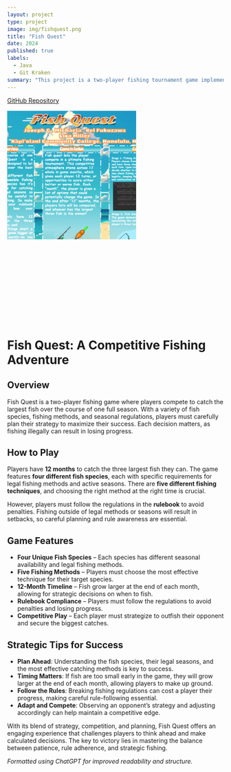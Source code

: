 ```yaml
---
layout: project
type: project
image: img/fishquest.png
title: "Fish Quest"
date: 2024
published: true
labels:
  - Java
  - Git Kraken
summary: "This project is a two-player fishing tournament game implemented in Java, built as part of a course assignment at Kapiʻolani Community College (ICS at KCC). The game simulates a traditional Hawaiian fish pond (Loko i’a), where players compete by catching and keeping the largest fish over a simulated period of 12 months."
---
```


[GitHub Repository](https://github.com/kachamaru/assignment-6-loko-i-a-s24-assignment-6-group-3-main)

<img width="300px" class="rounded float-start pe-4" src="../img/fishquest.png">
<br><br><br><br><br><br><br><br><br><br><br><br>

# **Fish Quest: A Competitive Fishing Adventure**  

## **Overview**  
Fish Quest is a two-player fishing game where players compete to catch the largest fish over the course of one full season. With a variety of fish species, fishing methods, and seasonal regulations, players must carefully plan their strategy to maximize their success. Each decision matters, as fishing illegally can result in losing progress.  

## **How to Play**  
Players have **12 months** to catch the three largest fish they can. The game features **four different fish species**, each with specific requirements for legal fishing methods and active seasons. There are **five different fishing techniques**, and choosing the right method at the right time is crucial.  

However, players must follow the regulations in the **rulebook** to avoid penalties. Fishing outside of legal methods or seasons will result in setbacks, so careful planning and rule awareness are essential.  

## **Game Features**  
- **Four Unique Fish Species** – Each species has different seasonal availability and legal fishing methods.  
- **Five Fishing Methods** – Players must choose the most effective technique for their target species.  
- **12-Month Timeline** – Fish grow larger at the end of each month, allowing for strategic decisions on when to fish.  
- **Rulebook Compliance** – Players must follow the regulations to avoid penalties and losing progress.  
- **Competitive Play** – Each player must strategize to outfish their opponent and secure the biggest catches.  

## **Strategic Tips for Success**  
- **Plan Ahead**: Understanding the fish species, their legal seasons, and the most effective catching methods is key to success.  
- **Timing Matters**: If fish are too small early in the game, they will grow larger at the end of each month, allowing players to make up ground.  
- **Follow the Rules**: Breaking fishing regulations can cost a player their progress, making careful rule-following essential.  
- **Adapt and Compete**: Observing an opponent’s strategy and adjusting accordingly can help maintain a competitive edge.  

With its blend of strategy, competition, and planning, Fish Quest offers an engaging experience that challenges players to think ahead and make calculated decisions. The key to victory lies in mastering the balance between patience, rule adherence, and strategic fishing.  


*Formatted using ChatGPT for improved readability and structure.*
